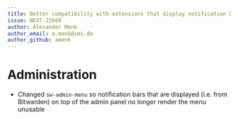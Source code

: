 ```yaml
---
title: Better compatibility with extensions that display notification bars in admin
issue: NEXT-22669
author: Alexander Menk
author_email: a.menk@imi.de
author_github: amenk
---
```

# Administration
* Changed `sw-admin-menu` so notification bars that are displayed (i.e. from Bitwarden) on top of the admin panel no longer render the menu unusable
